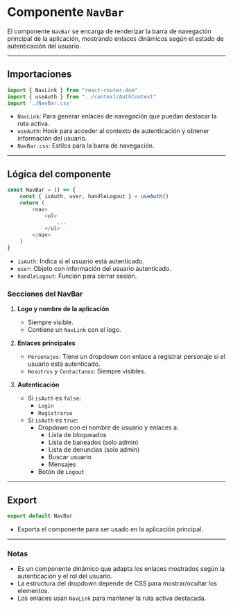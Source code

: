 # Componente `NavBar`

El componente `NavBar` se encarga de renderizar la barra de navegación principal de la aplicación, mostrando enlaces dinámicos según el estado de autenticación del usuario.

---

## Importaciones

```javascript
import { NavLink } from "react-router-dom"
import { useAuth } from "../context/AuthContext"
import './NavBar.css'
```

- `NavLink`: Para generar enlaces de navegación que puedan destacar la ruta activa.
- `useAuth`: Hook para acceder al contexto de autenticación y obtener información del usuario.
- `NavBar.css`: Estilos para la barra de navegación.

---

## Lógica del componente

```javascript
const NavBar = () => {
    const { isAuth, user, handleLogout } = useAuth()
    return (
        <nav>
            <ul>
                ...
            </ul>
        </nav>
    )
}
```

- `isAuth`: Indica si el usuario está autenticado.
- `user`: Objeto con información del usuario autenticado.
- `handleLogout`: Función para cerrar sesión.

### Secciones del NavBar

1. **Logo y nombre de la aplicación**
    - Siempre visible.
    - Contiene un `NavLink` con el logo.

2. **Enlaces principales**
    - `Personajes`: Tiene un dropdown con enlace a registrar personaje si el usuario está autenticado.
    - `Nosotros` y `Contactanos`: Siempre visibles.

3. **Autenticación**
    - Si `isAuth` es `false`:
        - `Login`
        - `Registrarse`
    - Si `isAuth` es `true`:
        - Dropdown con el nombre de usuario y enlaces a:
            - Lista de bloqueados
            - Lista de baneados (solo admin)
            - Lista de denuncias (solo admin)
            - Buscar usuario
            - Mensajes
        - Botón de `Logout`

---

## Export

```javascript
export default NavBar
```

- Exporta el componente para ser usado en la aplicación principal.

---

### Notas

- Es un componente dinámico que adapta los enlaces mostrados según la autenticación y el rol del usuario.
- La estructura del dropdown depende de CSS para mostrar/ocultar los elementos.
- Los enlaces usan `NavLink` para mantener la ruta activa destacada.


